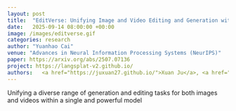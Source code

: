 ```yaml
---
layout: post
title:  "EditVerse: Unifying Image and Video Editing and Generation with In-Context Learning"
date:   2025-09-14 08:00:00 +00:00
image: /images/editverse.gif
categories: research
author: "Yuanhao Cai"
venue: "Advances in Neural Information Processing Systems (NeurIPS)"
paper: https://arxiv.org/abs/2507.07136
project: https://langsplat-v2.github.io/
authors:   <a href="https://juxuan27.github.io/">Xuan Ju</a>, <a href="https://scholar.google.com/citations?user=yRwZIN8AAAAJ&hl=zh-CN">Tianyu Wang</a>, <a href="https://yzhouas.github.io/">Yuqian Zhou</a>, <a href="https://sites.google.com/site/hezhangsprinter/">He Zhang</a>, <a href="https://qliu24.github.io/">Qing Liu</a>, <a href="https://www.nxzhao.com/">Nanxuan Zhao</a>, <a href="https://zzutk.github.io/">Zhifei Zhang</a>, <a href="https://yijunmaverick.github.io/">Yijun Li</a>, <strong>Yuanhao Cai</strong>, <a href="https://www.shaotengliu.com/">Shaoteng Liu</a>, <a href="https://scholar.google.com/citations?user=UI10l34AAAAJ&hl=en">Daniil Pakhomov</a>, <a href="https://scholar.google.com/citations?user=UI10l34AAAAJ&hl=en">Daniil Pakhomov</a>, <a href="https://sites.google.com/site/zhelin625/">Zhe Lin</a>, <a href="https://sites.google.com/view/sooyekim">Soo Ye Kim</a>, <a href="https://www.cse.cuhk.edu.hk/people/faculty/qiang-xu/">Qiang Xu</a>
---
```

Unifying a diverse range of generation and editing tasks for both images and videos within a single and powerful model